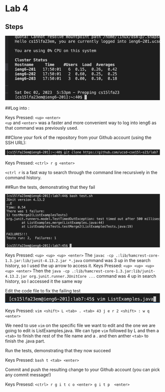 # Lab 4

## Steps

![Image](https://github.com/AKalakota23/cse15l-lab-reports/blob/fcd3b54559326360773b19319bd2186fdb56a36e/Screenshot%202023-12-02%20at%206.03.58%20PM.png)

##Log into <ieng6>:

Keys Pressed: `<up>` `<enter>`  
`<up` and `<enter>` was a faster and more convenient way to log into ieng6 as that command was previously used.


##Clone your fork of the repository from your Github account (using the SSH URL):

![Image](https://github.com/AKalakota23/cse15l-lab-reports/blob/c2ee7542c3f31e8562ee126560a33b0cb9155f06/Screenshot%202023-12-02%20at%206.31.05%20PM.png)

Keys Pressed: `<ctrl> r g <enter> `

`<ctrl r` is a fast way to search through the command line recursively in the command history. 

##Run the tests, demonstrating that they fail

![Image](https://github.com/AKalakota23/cse15l-lab-reports/blob/dc3a82799032bd74bb4f022e42286b9c1367c672/Screenshot%202023-12-02%20at%206.55.55%20PM.png)

Keys Pressed: `<up> <up> <up> <enter>` The `javac -cp .:lib/hamcrest-core-1.3.jar:lib/junit-4.13.2.jar *.java` command was 3 up in the search history, so I used the up arrow to access it.
Keys Pressed: `<up> <up> <up> <up> <enter>` Then the `java -cp .:lib/hamcrest-core-1.3.jar:lib/junit-4.13.2.jar org.junit.runner.JUnitCore ...` command was 4 up in search history, so I accessed it the same way



Edit the code file to fix the failing test
![Image](https://github.com/AKalakota23/cse15l-lab-reports/blob/128a0604b80433f530f84a66dd307f4533f80f38/Screenshot%202023-12-02%20at%207.03.18%20PM.png)

Keys Pressed: `vim <shift> L <tab> . <tab> 43 j e r 2 <shift> : w q <enter>`

We need to use `vim` on the specific file we want to edit and the one we are going to edit is ListExamples.java.  We can type `vim` followed by L and then a `<tab>` to finish the rest of the file name and a . and then anther `<tab>` to finish the .java part.

Run the tests, demonstrating that they now succeed

Keys Pressed: `bash t <tab> <enter>`


Commit and push the resulting change to your Github account (you can pick any commit message!)

Keys Presesd: `<ctrl> r g i t c o <enter> g i t p  <enter>`

